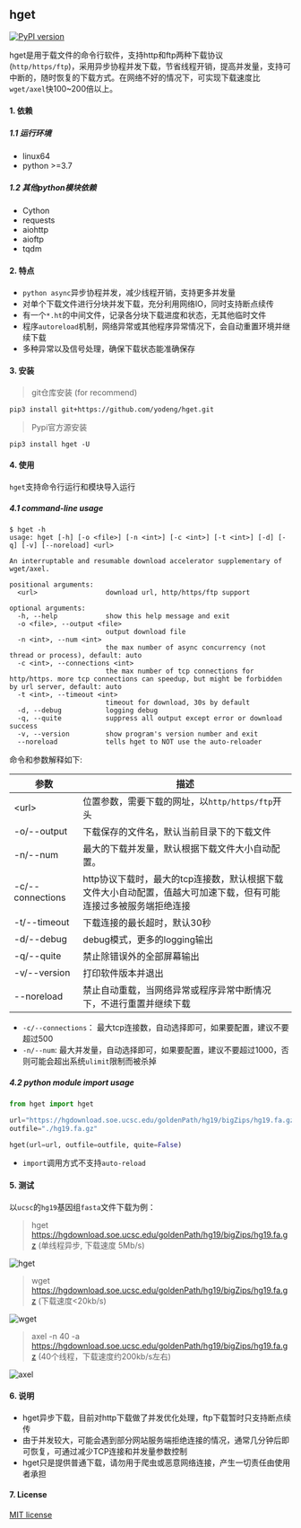 ## hget

[![PyPI version](https://img.shields.io/pypi/v/bpan.svg?logo=pypi&logoColor=FFE873)](https://pypi.python.org/pypi/hget)

hget是用于载文件的命令行软件，支持http和ftp两种下载协议(`http/https/ftp`)，采用异步协程并发下载，节省线程开销，提高并发量，支持可中断的，随时恢复的下载方式。在网络不好的情况下，可实现下载速度比`wget/axel`快100~200倍以上。



#### 1. 依赖

##### 1.1 运行环境

+ linux64
+ python >=3.7



##### 1.2 其他python模块依赖

+ Cython
+ requests
+ aiohttp
+ aioftp
+ tqdm



#### 2. 特点

+ `python async`异步协程并发，减少线程开销，支持更多并发量
+ 对单个下载文件进行分块并发下载，充分利用网络IO，同时支持断点续传
+ 有一个`*.ht`的中间文件，记录各分块下载进度和状态，无其他临时文件
+ 程序`autoreload`机制，网络异常或其他程序异常情况下，会自动重置环境并继续下载
+ 多种异常以及信号处理，确保下载状态能准确保存



#### 3. 安装 

> git仓库安装  (for recommend)

```shell
pip3 install git+https://github.com/yodeng/hget.git
```

> Pypi官方源安装

```shell
pip3 install hget -U
```



#### 4. 使用

`hget`支持命令行运行和模块导入运行

##### 4.1 command-line usage

```shell
$ hget -h 
usage: hget [-h] [-o <file>] [-n <int>] [-c <int>] [-t <int>] [-d] [-q] [-v] [--noreload] <url>

An interruptable and resumable download accelerator supplementary of wget/axel.

positional arguments:
  <url>                 download url, http/https/ftp support

optional arguments:
  -h, --help            show this help message and exit
  -o <file>, --output <file>
                        output download file
  -n <int>, --num <int>
                        the max number of async concurrency (not thread or process), default: auto
  -c <int>, --connections <int>
                        the max number of tcp connections for http/https. more tcp connections can speedup, but might be forbidden by url server, default: auto
  -t <int>, --timeout <int>
                        timeout for download, 30s by default
  -d, --debug           logging debug
  -q, --quite           suppress all output except error or download success
  -v, --version         show program's version number and exit
  --noreload            tells hget to NOT use the auto-reloader
```

命令和参数解释如下:

| 参数             | 描述                                                         |
| ---------------- | ------------------------------------------------------------ |
| \<url\>          | 位置参数，需要下载的网址，以`http/https/ftp`开头             |
| -o/--output      | 下载保存的文件名，默认当前目录下的下载文件                   |
| -n/--num         | 最大的下载并发量，默认根据下载文件大小自动配置。             |
| -c/--connections | http协议下载时，最大的tcp连接数，默认根据下载文件大小自动配置，值越大可加速下载，但有可能连接过多被服务端拒绝连接 |
| -t/--timeout     | 下载连接的最长超时，默认30秒                                 |
| -d/--debug       | debug模式，更多的logging输出                                 |
| -q/--quite       | 禁止除错误外的全部屏幕输出                                   |
| -v/--version     | 打印软件版本并退出                                           |
| --noreload       | 禁止自动重载，当网络异常或程序异常中断情况下，不进行重置并继续下载 |

+ `-c/--connections`： 最大tcp连接数，自动选择即可，如果要配置，建议不要超过500
+ `-n/--num`:  最大并发量，自动选择即可，如果要配置，建议不要超过1000，否则可能会超出系统`ulimit`限制而被杀掉



##### 4.2 python module import usage

```python
from hget import hget

url="https://hgdownload.soe.ucsc.edu/goldenPath/hg19/bigZips/hg19.fa.gz"
outfile="./hg19.fa.gz"

hget(url=url, outfile=outfile, quite=False)
```

+ `import`调用方式不支持`auto-reload`



#### 5. 测试

以`ucsc`的`hg19`基因组`fasta`文件下载为例：

> hget https://hgdownload.soe.ucsc.edu/goldenPath/hg19/bigZips/hg19.fa.gz                   (单线程异步, 下载速度 5Mb/s)

![hget](https://user-images.githubusercontent.com/18365846/184577883-d4fc8304-8137-4edb-acae-b462ac3f6137.png)

> wget https://hgdownload.soe.ucsc.edu/goldenPath/hg19/bigZips/hg19.fa.gz                 (下载速度<20kb/s)

![wget](https://user-images.githubusercontent.com/18365846/184577877-dd479cac-8c7f-45aa-ae15-ca119d646111.png)

> axel -n 40 -a https://hgdownload.soe.ucsc.edu/goldenPath/hg19/bigZips/hg19.fa.gz       (40个线程，下载速度约200kb/s左右)

![axel](https://user-images.githubusercontent.com/18365846/184577881-357fa27b-d6f1-4ed7-9c11-7004d3085211.png)



#### 6. 说明

+ hget异步下载，目前对http下载做了并发优化处理，ftp下载暂时只支持断点续传
+ 由于并发较大，可能会遇到部分网站服务端拒绝连接的情况，通常几分钟后即可恢复，可通过减少TCP连接和并发量参数控制
+ hget只是提供普通下载，请勿用于爬虫或恶意网络连接，产生一切责任由使用者承担



#### 7. License

[MIT license](https://github.com/yodeng/hget/blob/master/LICENSE)

